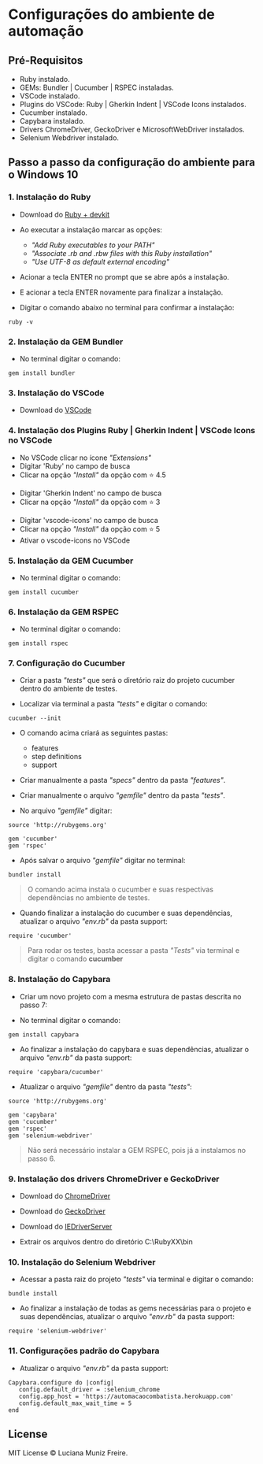 # Configurações do ambiente de automação

## Pré-Requisitos

 * Ruby instalado.
 * GEMs: Bundler | Cucumber | RSPEC instaladas.
 * VSCode instalado.
 * Plugins do VSCode: Ruby | Gherkin Indent | VSCode Icons instalados.
 * Cucumber instalado.
 * Capybara instalado.
 * Drivers ChromeDriver, GeckoDriver e MicrosoftWebDriver instalados.
 * Selenium Webdriver instalado.

## Passo a passo da configuração do ambiente para o Windows 10

### 1. Instalação do Ruby

- Download do [Ruby + devkit](https://rubyinstaller.org/downloads/)

- Ao executar a instalação marcar as opções:
  - *"Add Ruby executables to your PATH"*
  - *"Associate .rb and .rbw files with this Ruby installation"*
  - *"Use UTF-8 as default external encoding"*
 
- Acionar a tecla ENTER no prompt que se abre após a instalação.

- E acionar a tecla ENTER novamente para finalizar a instalação.

- Digitar o comando abaixo no terminal para confirmar a instalação:

```
ruby -v
```


### 2. Instalação da GEM Bundler

* No terminal digitar o comando:

```
gem install bundler
```


### 3. Instalação do VSCode

* Download do [VSCode](https://code.visualstudio.com/download)


### 4. Instalação dos Plugins Ruby | Gherkin Indent | VSCode Icons no VSCode

- No VSCode clicar no ícone *"Extensions"*
 - Digitar 'Ruby' no campo de busca
 - Clicar na opção *"Install"* da opção com :star: 4.5
 >
 
 - Digitar 'Gherkin Indent' no campo de busca
 - Clicar na opção *"Install"* da opção com :star: 3
 >
 
 - Digitar 'vscode-icons' no campo de busca
 - Clicar na opção *"Install"* da opção com :star: 5
 - Ativar o vscode-icons no VSCode
 >
 
### 5. Instalação da GEM Cucumber
 
* No terminal digitar o comando:
 
 ```
gem install cucumber
```

### 6. Instalação da GEM RSPEC
 
* No terminal digitar o comando:
 
 ```
gem install rspec
```

### 7. Configuração do Cucumber

- Criar a pasta *"tests"* que será o diretório raiz do projeto cucumber dentro do ambiente de testes.

- Localizar via terminal a pasta *"tests"* e digitar o comando:
 
 ```
cucumber --init
```

- O comando acima criará as seguintes pastas:
  - features
  - step definitions
  - support
 
- Criar manualmente a pasta *"specs"* dentro da pasta *"features"*.

- Criar manualmente o arquivo *"gemfile"* dentro da pasta *"tests"*.

- No arquivo *"gemfile"* digitar:

 ```
source 'http://rubygems.org'

gem 'cucumber'
gem 'rspec'
```

- Após salvar o arquivo *"gemfile"* digitar no terminal:

 ```
bundler install
```

> O comando acima instala o cucumber e suas respectivas dependências no ambiente de testes.


- Quando finalizar a instalação do cucumber e suas dependências, atualizar o arquivo *"env.rb"* da pasta support:

 ```
require 'cucumber'
```

> Para rodar os testes, basta acessar a pasta *"Tests"* via terminal e digitar o comando **cucumber**


### 8. Instalação do Capybara

* Criar um novo projeto com a mesma estrutura de pastas descrita no passo 7:

* No terminal digitar o comando:
 
 ```
gem install capybara
```

* Ao finalizar a instalação do capybara e suas dependências, atualizar o arquivo *"env.rb"* da pasta support:

 ```
require 'capybara/cucumber'
```

* Atualizar o arquivo *"gemfile"* dentro da pasta *"tests"*:

 ```
source 'http://rubygems.org'

gem 'capybara'
gem 'cucumber'
gem 'rspec'
gem 'selenium-webdriver'
```

> Não será necessário instalar a GEM RSPEC, pois já a instalamos no passo 6.


### 9. Instalação dos drivers ChromeDriver e GeckoDriver

* Download do [ChromeDriver](https://sites.google.com/a/chromium.org/chromedriver/home)

* Download do [GeckoDriver](https://github.com/mozilla/geckodriver/releases)

* Download do [IEDriverServer](https://developer.microsoft.com/en-us/microsoft-edge/tools/webdriver/)

* Extrair os arquivos dentro do diretório C:\RubyXX\bin


### 10. Instalação do Selenium Webdriver

* Acessar a pasta raiz do projeto *"tests"* via terminal e digitar o comando:

 ```
bundle install
```

* Ao finalizar a instalação de todas as gems necessárias para o projeto e suas dependências, atualizar o arquivo *"env.rb"* da pasta support:  

 ```
require 'selenium-webdriver'
```

### 11. Configurações padrão do Capybara

* Atualizar o arquivo *"env.rb"* da pasta support:

 ```
Capybara.configure do |config|
    config.default_driver = :selenium_chrome
    config.app_host = 'https://automacaocombatista.herokuapp.com'
    config.default_max_wait_time = 5
end
```

## License

MIT License © Luciana Muniz Freire.
